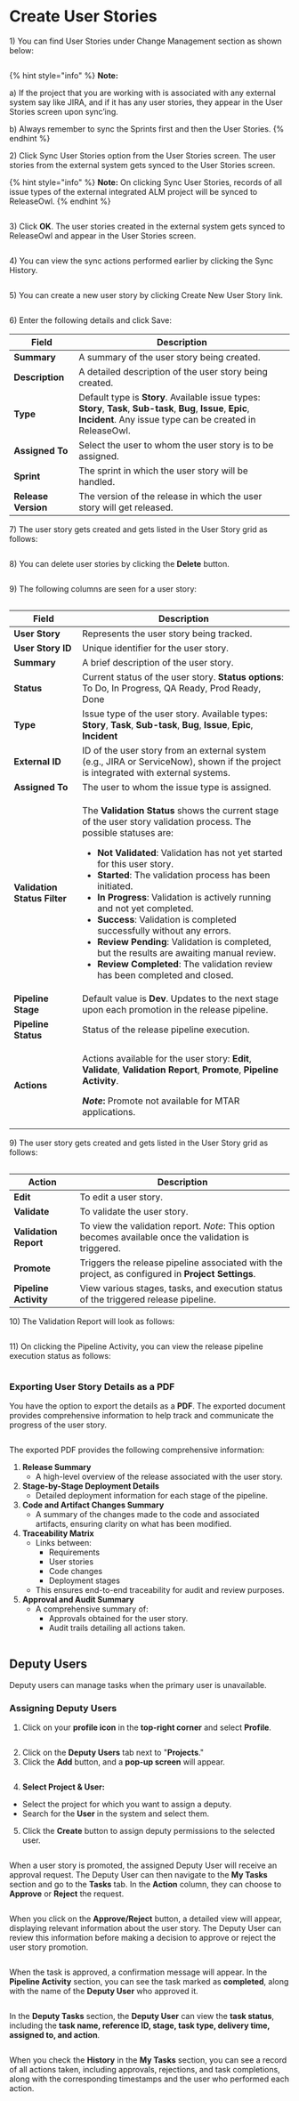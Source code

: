# Create User Stories

1\) You can find User Stories under Change Management section as shown below:

<figure><img src="https://open.gitbook.com/~gitbook/image?url=https%3A%2F%2F1890383800-files.gitbook.io%2F%7E%2Ffiles%2Fv0%2Fb%2Fgitbook-x-prod.appspot.com%2Fo%2Fspaces%252FDWyxe6hm5vqosFaByVgs%252Fuploads%252F47k7QpLfWkZMPjns9Tl3%252Fimage.png%3Falt%3Dmedia%26token%3D092c59f5-a252-4109-ba58-caf344f97f0f&#x26;width=768&#x26;dpr=4&#x26;quality=100&#x26;sign=625ffe1e&#x26;sv=2" alt=""><figcaption></figcaption></figure>

{% hint style="info" %}
**Note:**

a) If the project that you are working with is associated with any external system say like JIRA, and if it has any user stories, they appear in the User Stories screen upon sync’ing.

b) Always remember to sync the Sprints first and then the User Stories.
{% endhint %}

2\) Click Sync User Stories option from the User Stories screen. The user stories from the external system gets synced to the User Stories screen.&#x20;

{% hint style="info" %}
**Note:** On clicking Sync User Stories, records of all issue types of the external integrated ALM project will be synced to ReleaseOwl.
{% endhint %}

<figure><img src="https://open.gitbook.com/~gitbook/image?url=https%3A%2F%2Fwww.docs.releaseowl.com%2Fassets%2Fimg%2Fcreate-user-stories-2.jpg&#x26;width=768&#x26;dpr=4&#x26;quality=100&#x26;sign=1a0248b&#x26;sv=2" alt=""><figcaption></figcaption></figure>

3\) Click **OK**. The user stories created in the external system gets synced to ReleaseOwl and appear in the User Stories screen.

<figure><img src="https://open.gitbook.com/~gitbook/image?url=https%3A%2F%2Fwww.docs.releaseowl.com%2Fassets%2Fimg%2Fcreate-user-stories-3.jpg&#x26;width=768&#x26;dpr=4&#x26;quality=100&#x26;sign=ea714918&#x26;sv=2" alt=""><figcaption></figcaption></figure>

4\) You can view the sync actions performed earlier by clicking the Sync History.

<figure><img src="https://open.gitbook.com/~gitbook/image?url=https%3A%2F%2Fwww.docs.releaseowl.com%2Fassets%2Fimg%2Fcreate-user-stories-4.jpg&#x26;width=768&#x26;dpr=4&#x26;quality=100&#x26;sign=6c66ac65&#x26;sv=2" alt=""><figcaption></figcaption></figure>

5\) You can create a new user story by clicking Create New User Story link.

<figure><img src="https://open.gitbook.com/~gitbook/image?url=https%3A%2F%2Fwww.docs.releaseowl.com%2Fassets%2Fimg%2Fcreate-user-stories-5.jpg&#x26;width=768&#x26;dpr=4&#x26;quality=100&#x26;sign=9d4a8b0a&#x26;sv=2" alt=""><figcaption></figcaption></figure>

6\) Enter the following details and click Save:

| **Field**           | **Description**                                                                                                                                                               |
| ------------------- | ----------------------------------------------------------------------------------------------------------------------------------------------------------------------------- |
| **Summary**         | A summary of the user story being created.                                                                                                                                    |
| **Description**     | A detailed description of the user story being created.                                                                                                                       |
| **Type**            | Default type is **Story**. Available issue types: **Story**, **Task**, **Sub-task**, **Bug**, **Issue**, **Epic**, **Incident**. Any issue type can be created in ReleaseOwl. |
| **Assigned To**     | Select the user to whom the user story is to be assigned.                                                                                                                     |
| **Sprint**          | The sprint in which the user story will be handled.                                                                                                                           |
| **Release Version** | The version of the release in which the user story will get released.                                                                                                         |

7\) The user story gets created and gets listed in the User Story grid as follows:

<figure><img src="https://open.gitbook.com/~gitbook/image?url=https%3A%2F%2F1890383800-files.gitbook.io%2F%7E%2Ffiles%2Fv0%2Fb%2Fgitbook-x-prod.appspot.com%2Fo%2Fspaces%252FDWyxe6hm5vqosFaByVgs%252Fuploads%252FYpDgj8HIbVtqR7KBnkVv%252Fimage.png%3Falt%3Dmedia%26token%3D447de2b7-eb04-40f0-8d5e-04e066b2e5cc&#x26;width=768&#x26;dpr=4&#x26;quality=100&#x26;sign=74010008&#x26;sv=2" alt=""><figcaption></figcaption></figure>

8\) You can delete user stories by clicking the **Delete** button.

<figure><img src="../../.gitbook/assets/image (1093).png" alt=""><figcaption></figcaption></figure>

9\) The following columns are seen for a user story:

<figure><img src="../../.gitbook/assets/image (1092).png" alt=""><figcaption></figcaption></figure>

| **Field**                    | **Description**                                                                                                                                                                                                                                                                                                                                                                                                                                                                                                                                                                                                                                                                                                               |
| ---------------------------- | ----------------------------------------------------------------------------------------------------------------------------------------------------------------------------------------------------------------------------------------------------------------------------------------------------------------------------------------------------------------------------------------------------------------------------------------------------------------------------------------------------------------------------------------------------------------------------------------------------------------------------------------------------------------------------------------------------------------------------- |
| **User Story**               | Represents the user story being tracked.                                                                                                                                                                                                                                                                                                                                                                                                                                                                                                                                                                                                                                                                                      |
| **User Story ID**            | Unique identifier for the user story.                                                                                                                                                                                                                                                                                                                                                                                                                                                                                                                                                                                                                                                                                         |
| **Summary**                  | A brief description of the user story.                                                                                                                                                                                                                                                                                                                                                                                                                                                                                                                                                                                                                                                                                        |
| **Status**                   | Current status of the user story. **Status options**: To Do, In Progress, QA Ready, Prod Ready, Done                                                                                                                                                                                                                                                                                                                                                                                                                                                                                                                                                                                                                          |
| **Type**                     | Issue type of the user story. Available types: **Story**, **Task**, **Sub-task**, **Bug**, **Issue**, **Epic**, **Incident**                                                                                                                                                                                                                                                                                                                                                                                                                                                                                                                                                                                                  |
| **External ID**              | ID of the user story from an external system (e.g., JIRA or ServiceNow), shown if the project is integrated with external systems.                                                                                                                                                                                                                                                                                                                                                                                                                                                                                                                                                                                            |
| **Assigned To**              | The user to whom the issue type is assigned.                                                                                                                                                                                                                                                                                                                                                                                                                                                                                                                                                                                                                                                                                  |
| **Validation Status Filter** | <p>The <strong>Validation Status</strong> shows the current stage of the user story validation process. The possible statuses are:</p><ul><li><strong>Not Validated</strong>: Validation has not yet started for this user story.</li><li><strong>Started</strong>: The validation process has been initiated.</li><li><strong>In Progress</strong>: Validation is actively running and not yet completed.</li><li><strong>Success</strong>: Validation is completed successfully without any errors.</li><li><strong>Review Pending</strong>: Validation is completed, but the results are awaiting manual review.</li><li><strong>Review Completed</strong>: The validation review has been completed and closed.</li></ul> |
| **Pipeline Stage**           | Default value is **Dev**. Updates to the next stage upon each promotion in the release pipeline.                                                                                                                                                                                                                                                                                                                                                                                                                                                                                                                                                                                                                              |
| **Pipeline Status**          | Status of the release pipeline execution.                                                                                                                                                                                                                                                                                                                                                                                                                                                                                                                                                                                                                                                                                     |
| **Actions**                  | <p>Actions available for the user story: <strong>Edit</strong>, <strong>Validate</strong>, <strong>Validation Report</strong>, <strong>Promote</strong>, <strong>Pipeline Activity</strong>. </p><p></p><p><em><strong>Note</strong></em><strong>:</strong> Promote not available for MTAR applications.</p>                                                                                                                                                                                                                                                                                                                                                                                                                  |

9\) The user story gets created and gets listed in the User Story grid as follows:

<figure><img src="https://open.gitbook.com/~gitbook/image?url=https%3A%2F%2Fwww.docs.releaseowl.com%2Fassets%2Fimg%2Fcreate-user-stories-8.jpg&#x26;width=768&#x26;dpr=4&#x26;quality=100&#x26;sign=b2210b01&#x26;sv=2" alt=""><figcaption></figcaption></figure>

| **Action**            | **Description**                                                                                        |
| --------------------- | ------------------------------------------------------------------------------------------------------ |
| **Edit**              | To edit a user story.                                                                                  |
| **Validate**          | To validate the user story.                                                                            |
| **Validation Report** | To view the validation report. _Note_: This option becomes available once the validation is triggered. |
| **Promote**           | Triggers the release pipeline associated with the project, as configured in **Project Settings**.      |
| **Pipeline Activity** | View various stages, tasks, and execution status of the triggered release pipeline.                    |

10\) The Validation Report will look as follows:

<figure><img src="https://open.gitbook.com/~gitbook/image?url=https%3A%2F%2Fwww.docs.releaseowl.com%2Fassets%2Fimg%2Fcreate-user-stories-9.jpg&#x26;width=768&#x26;dpr=4&#x26;quality=100&#x26;sign=9f44f116&#x26;sv=2" alt=""><figcaption></figcaption></figure>

11\) On clicking the Pipeline Activity, you can view the release pipeline execution status as follows:

<figure><img src="https://open.gitbook.com/~gitbook/image?url=https%3A%2F%2F1890383800-files.gitbook.io%2F%7E%2Ffiles%2Fv0%2Fb%2Fgitbook-x-prod.appspot.com%2Fo%2Fspaces%252FDWyxe6hm5vqosFaByVgs%252Fuploads%252F5k4YbvRzF09Y0AhaKt7g%252Fimage.png%3Falt%3Dmedia%26token%3Ddcb6b708-85a9-4db5-8ebd-2a1892d9033d&#x26;width=768&#x26;dpr=4&#x26;quality=100&#x26;sign=39aae695&#x26;sv=2" alt=""><figcaption></figcaption></figure>

### **Exporting User Story Details as a PDF**

You have the option to export the details as a **PDF**. The exported document provides comprehensive information to help track and communicate the progress of the user story.

<figure><img src="https://open.gitbook.com/~gitbook/image?url=https%3A%2F%2F1890383800-files.gitbook.io%2F%7E%2Ffiles%2Fv0%2Fb%2Fgitbook-x-prod.appspot.com%2Fo%2Fspaces%252FDWyxe6hm5vqosFaByVgs%252Fuploads%252Fa8Hbz2vNnHHD5K7YrWHZ%252Fimage.png%3Falt%3Dmedia%26token%3D1fd7e28b-ad28-48ad-b1c2-ab6ccd0e0b2c&#x26;width=768&#x26;dpr=4&#x26;quality=100&#x26;sign=b1090778&#x26;sv=2" alt=""><figcaption></figcaption></figure>

The exported PDF provides the following comprehensive information:

1. **Release Summary**
   * A high-level overview of the release associated with the user story.
2. **Stage-by-Stage Deployment Details**
   * Detailed deployment information for each stage of the pipeline.
3. **Code and Artifact Changes Summary**
   * A summary of the changes made to the code and associated artifacts, ensuring clarity on what has been modified.
4. **Traceability Matrix**
   * Links between:
     * Requirements
     * User stories
     * Code changes
     * Deployment stages
   * This ensures end-to-end traceability for audit and review purposes.
5. **Approval and Audit Summary**
   * A comprehensive summary of:
     * Approvals obtained for the user story.
     * Audit trails detailing all actions taken.

<figure><img src="https://open.gitbook.com/~gitbook/image?url=https%3A%2F%2F1890383800-files.gitbook.io%2F%7E%2Ffiles%2Fv0%2Fb%2Fgitbook-x-prod.appspot.com%2Fo%2Fspaces%252FDWyxe6hm5vqosFaByVgs%252Fuploads%252FDaDaJQkO6cPfX2lXwku5%252Fimage.png%3Falt%3Dmedia%26token%3Db4665217-e702-4588-8bd5-35ade2a77d7b&#x26;width=768&#x26;dpr=4&#x26;quality=100&#x26;sign=20100a99&#x26;sv=2" alt=""><figcaption></figcaption></figure>

## **Deputy Users** <a href="#pdf-page-shdnuqg7ccu0ghnrleue-deputy-users" id="pdf-page-shdnuqg7ccu0ghnrleue-deputy-users"></a>

Deputy users can manage tasks when the primary user is unavailable.

### **Assigning Deputy Users** <a href="#pdf-page-shdnuqg7ccu0ghnrleue-assigning-deputy-users" id="pdf-page-shdnuqg7ccu0ghnrleue-assigning-deputy-users"></a>

1. Click on your **profile icon** in the **top-right corner** and select **Profile**.

<figure><img src="https://open.gitbook.com/~gitbook/image?url=https%3A%2F%2F1890383800-files.gitbook.io%2F%7E%2Ffiles%2Fv0%2Fb%2Fgitbook-x-prod.appspot.com%2Fo%2Fspaces%252FDWyxe6hm5vqosFaByVgs%252Fuploads%252FE49EJn3ILQJCINDjrA9T%252Fimage.png%3Falt%3Dmedia%26token%3D89c2479a-7660-4f8e-a98a-ff1a3fb530a7&#x26;width=768&#x26;dpr=4&#x26;quality=100&#x26;sign=62ba9383&#x26;sv=2" alt=""><figcaption></figcaption></figure>

2. Click on the **Deputy Users** tab next to "**Projects**."
3. Click the **Add** button, and a **pop-up screen** will appear.

<figure><img src="https://open.gitbook.com/~gitbook/image?url=https%3A%2F%2F1890383800-files.gitbook.io%2F%7E%2Ffiles%2Fv0%2Fb%2Fgitbook-x-prod.appspot.com%2Fo%2Fspaces%252FDWyxe6hm5vqosFaByVgs%252Fuploads%252F3NtKufj5jqZs7trYak96%252Fimage.png%3Falt%3Dmedia%26token%3D1cf9fd33-627d-4c1f-9ada-ce103853f831&#x26;width=768&#x26;dpr=4&#x26;quality=100&#x26;sign=baf7a62c&#x26;sv=2" alt=""><figcaption></figcaption></figure>

4. **Select Project & User:**

* Select the project for which you want to assign a deputy.
* Search for the **User** in the system and select them.

5. Click the **Create** button to assign deputy permissions to the selected user.

<figure><img src="https://open.gitbook.com/~gitbook/image?url=https%3A%2F%2F1890383800-files.gitbook.io%2F%7E%2Ffiles%2Fv0%2Fb%2Fgitbook-x-prod.appspot.com%2Fo%2Fspaces%252FDWyxe6hm5vqosFaByVgs%252Fuploads%252Fh2FU3rOpviu3Pup51P6b%252Fimage.png%3Falt%3Dmedia%26token%3D1d39bf9b-4673-456c-a3c6-0351afd6eead&#x26;width=768&#x26;dpr=4&#x26;quality=100&#x26;sign=6b79f391&#x26;sv=2" alt=""><figcaption></figcaption></figure>

When a user story is promoted, the assigned Deputy User will receive an approval request. The Deputy User can then navigate to the **My Tasks** section and go to the **Tasks** tab. In the **Action** column, they can choose to **Approve** or **Reject** the request.

<figure><img src="https://open.gitbook.com/~gitbook/image?url=https%3A%2F%2F1890383800-files.gitbook.io%2F%7E%2Ffiles%2Fv0%2Fb%2Fgitbook-x-prod.appspot.com%2Fo%2Fspaces%252FDWyxe6hm5vqosFaByVgs%252Fuploads%252FKW21vajbvqYWmHIWwwKU%252Fimage.png%3Falt%3Dmedia%26token%3D5ed024a6-d23a-4217-a1e8-a9992e157243&#x26;width=768&#x26;dpr=4&#x26;quality=100&#x26;sign=54cd62c7&#x26;sv=2" alt=""><figcaption></figcaption></figure>

When you click on the **Approve/Reject** button, a detailed view will appear, displaying relevant information about the user story. The Deputy User can review this information before making a decision to approve or reject the user story promotion.

<figure><img src="https://open.gitbook.com/~gitbook/image?url=https%3A%2F%2F1890383800-files.gitbook.io%2F%7E%2Ffiles%2Fv0%2Fb%2Fgitbook-x-prod.appspot.com%2Fo%2Fspaces%252FDWyxe6hm5vqosFaByVgs%252Fuploads%252FZ3zjGoeTsHBwWFCjGpAU%252Fimage.png%3Falt%3Dmedia%26token%3Dbade8a64-b497-4c0e-a9c4-0f086ac40faa&#x26;width=768&#x26;dpr=4&#x26;quality=100&#x26;sign=61f71a41&#x26;sv=2" alt=""><figcaption></figcaption></figure>

When the task is approved, a confirmation message will appear. In the **Pipeline Activity** section, you can see the task marked as **completed**, along with the name of the **Deputy User** who approved it.

<figure><img src="https://open.gitbook.com/~gitbook/image?url=https%3A%2F%2F1890383800-files.gitbook.io%2F%7E%2Ffiles%2Fv0%2Fb%2Fgitbook-x-prod.appspot.com%2Fo%2Fspaces%252FDWyxe6hm5vqosFaByVgs%252Fuploads%252Fo8BTyNeMrKtsJwQQhZwG%252Fimage.png%3Falt%3Dmedia%26token%3D69a51b6f-ffe2-45dd-b055-d436977e3aa7&#x26;width=768&#x26;dpr=4&#x26;quality=100&#x26;sign=ae4505c4&#x26;sv=2" alt=""><figcaption></figcaption></figure>

In the **Deputy Tasks** section, the **Deputy User** can view the **task status**, including the **task name, reference ID, stage, task type, delivery time, assigned to, and action**.

<figure><img src="https://open.gitbook.com/~gitbook/image?url=https%3A%2F%2F1890383800-files.gitbook.io%2F%7E%2Ffiles%2Fv0%2Fb%2Fgitbook-x-prod.appspot.com%2Fo%2Fspaces%252FDWyxe6hm5vqosFaByVgs%252Fuploads%252F6bieUIzzV1b8mUVSrVfp%252Fimage.png%3Falt%3Dmedia%26token%3Dc6ddad2e-bf51-4ea9-bc21-950781fe70ad&#x26;width=768&#x26;dpr=4&#x26;quality=100&#x26;sign=b8ca79a5&#x26;sv=2" alt=""><figcaption></figcaption></figure>

When you check the **History** in the **My Tasks** section, you can see a record of all actions taken, including approvals, rejections, and task completions, along with the corresponding timestamps and the user who performed each action.
